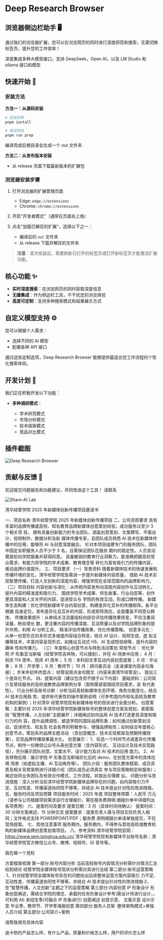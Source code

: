# Deep Research Browser

## 浏览器侧边栏助手 🖥️

通过我们的浏览器扩展，您可以在浏览网页的同时进行深度研究和搜索，无需切换标签页，提升您的工作效率！

深度集成多种大模型接口，支持 DeepSeek，Open AI，以及 LM Studio 和 ollama 接口和模型

## 快速开始 🚀

### 安装方法

**方法一：从源码安装**

```bash
# 安装依赖
pnpm install

# 编译项目
pnpm run prep
```

编译完成后根目录会生成一个 out 文件夹

**方法二：从发布版本安装**

- 从 release 页面下载最新版本的扩展包

### 浏览器安装步骤

1. 打开浏览器的扩展管理页面

   - Edge: `edge://extensions`
   - Chrome: `chrome://extensions`

2. 开启"开发者模式"（通常在页面右上角）

3. 点击"加载已解压的扩展"，选择以下之一：
   - 编译后的 `out` 文件夹
   - 从 release 下载并解压的文件夹

> **注意**：首次安装后，需要刷新已打开的标签页或打开新标签页才能激活扩展功能。

## 核心功能 ✨

- **实时深度搜索**：在浏览网页的同时获取深度信息
- **无缝集成**：作为侧边栏工具，不干扰您的浏览体验
- **高度可定制**：支持多种搜索模式和结果展示方式

## 自定义模型支持 ⚙️

您可以根据个人需求：

- 选择不同的 AI 模型
- 配置各种 API 接口

通过这些定制选项，Deep Research Browser 能够提供最适合您工作流程的个性化搜索体验。

## 开发计划 📝

我们正在积极开发以下功能：

- **多种调研模式**：

  - 学术研究模式
  - 市场分析模式
  - 技术探索模式
  - 竞品对比模式

## 插件截图

![Deep Research Browser](./screenshot/image.png)

## 贡献与反馈 💬

欢迎提交问题报告和功能建议，共同改进这个工具！
请联系

![Share-AI Lab](./screenshot/shareailab.png)

清华经管学院 2025 年新媒体创新传播项目邀请书

一、项目名称
清华经管学院 2025 年新媒体创新传播项目
二、公司资质要求
具有丰富的品牌传播或高校、知名教育品牌新媒体创意策划经验，成功服务过至少 3 个相关项
目。
拥有具备创新能力的专业团队，涵盖创意策划、文案撰写、平面设计、视频制作、数据分析及新
媒体传播专家，且团队成员熟悉 AI 技术在新媒体传播中的应用，能够将 AI 与创意深度融合。
针对本项目组建专门的服务团队，团队中固定全职服务人员不少于 5 名，且需保证团队在服务
期内的稳定性，人员变动需提前向学院报备并获得同意。
具备敏锐的教育行业洞察力，能准确把握高校受众需求，有能力将学院的学术成果、教育理念等
转化为富有吸引力的传播内容，推动品牌价值提升。
三、项目要求
（一）背景资料
随着新媒体技术的快速发展和传播环境的变化，清华经管学院急需进一步提升新媒体内容质量，
借助 AI 技术实现智慧传播，打造人文创新的深度内容，增强学院在全球范围内的品牌影响力。
（二）项目目标
内容创新与深化：从传统内容发布向深度内容创作与互动转化，提升内容的精准度和吸引力，
围绕学院学术成果、师生故事、行业动态等，创作更具深度和人文关怀的内容，促进受众与
学院的有效互动，形成口碑传播。
新媒体生态构建：优化学院新媒体平台内容创意，构建差异化互补的传播矩阵。各平台根据
自身定位，发布差异化且互补的内容，形成矩阵效应，全面覆盖不同受众群体。
传播效果提升：从单纯关注流量指标向综合评估传播效果转变，不仅注重阅读量、粉丝增长
数，更注重内容的传播深度、互动质量以及对学院品牌形象的提升作用，利用 AI 分析工具，
精准评估传播效果，优化传播策略。
创意多元化：从单一创意形式向多形式多维度内容组合转变，结合 AI 设计、视频生成、虚
拟主播等技术，丰富内容呈现形式，如推出互动式 H5、AI 生成短视频等，提升内容的趣味
性和传播力。
（三）年度核心创意节点与特色活动策划
常规节点：
优化学院 IP 形象亚当斯喵（经管学院吉祥物，可以搜到），并在 AI 场景中应用；
4 月：校庆 114 周年、院庆 41 周年；
5 月：本科招生季互动内容创意提案；
6 月：毕业季；
8 月：开学季；
9 月：教师节；
10 月：顾问委员会（走进课堂内容金句海报）；
岁末年初年终盘点；
经管说观点金句图文（内容来源清华经管说）。
提出三个差异化节点。
四、提案内容（建议包含但不限于以下内容）
基础资料：公司简介及曾经服务的高校或教育品牌案例分享（案例需紧密围绕项目需求，具
有代表性）。
行业分析及账号诊断：分析当前高校新媒体生态环境、角色功能变化，结合 AI 技术应用趋
势，提供有代表性的操作案例说明（可参考国内外知名高校及教育机构的案例）；针对清华
经管学院现有新媒体账号的现状进行全面分析。
创意策略：主要针对 2025 年清华经管学院新媒体账号的整体创意方案及规划，紧密围绕
“智慧传播，人文创新”主题展开；详细阐述如何运用 AI 技术打造更具深度和吸引力的内
容，提升品牌调性，塑造学院的国际品牌形象；如何通过创新策划活动，促进师生、校友及
社会各界的积极参与，增强品牌粘性；如何结合年度核心创意节点，策划系列品牌主题活动
（含创意概念、技术实现框架及预期传播效果），实现品牌传播效果最大化。
创意展示：
1、任选一个时间节点或差异化传播节点，制作一份微信公众号头条创意方案（含内容形式、
互动设计及技术实现路径），充分展示团队创意、文案水平、设计能力及对 AI 技术的应用
能力。
2、AI 吉祥物应用：展示学院 IP 形象亚当斯喵优化后的 demo，在创意方案中的具体应用
场景（如虚拟主播、AI 互动角色等）。
团队介绍：服务团队整体框架、成员资质及相关背景案例进行详细介绍（团队成员必须真实
参与项目策略制定和服务）；阐述协同业务团队及有效合作模式、工作流程，并提出合理建
议。
问题分析与改进措施：深入分析当前清华经管学院新媒体品牌存在的问题，如内容吸引力不
足、互动性差、传播渠道协同性不够等，并结合 AI 技术提出针对性的改进措施。
五、服务时间及项目预算
项目服务时间：2025 年度
项目整体预算：人民币 万元（请参与公司根据项目需求自行合理报价，需在服务费用明
细报价单中详细列出各项费用）
六、提案时间及要求
提案日期：3 月（具体时间待确认）
提案时间：30 分钟方案阐述，15 分钟交流
提案要求：提案负责人需与项目实际负责人相同；文件格式支持 POWERPOINT/PDF；服务费
用明细报价单请单独提交，不在现场提案。
七、其他注意事项
服务期内，服务期内，不得参与其他高校或教育机构的新媒体品牌创意策划类项目。
八、参考资料
清华经管学院官网：https://www.sem.tsinghua.edu.cn/
清华经管学院现有新媒体平台账号名称：清华经管学院官方微信公众号、微博、视频号、抖
音号等。

我在做一个竞标

方案框架梳理
第一部分:账号内容分析
当前高校账号内容情况分析需针对情况汇总给到结论
经管学院全媒体账号现状分析需对其进行总结
第二部分:账号运营策略
·1、针对经管学院全媒体账号存在的问题给出后续整体运营方案内容吸引 力不足、互动性差、传播渠道协同性不够等，并结合 AI 技术提出针对性的改进措施·2、在“智慧传播，人文创新”主题之下的运营策略
第三部分:内容创意
IP 形象设计
形象创意阐述，需结合学院的理念、承载的任务形象设计参考(需设计师进行设计，，可利用 AI)
来招生季(可融合 IP 形象进行)
创意阐述
创意示意、
文案示意
设计示意
毕业季、教师节、开学季海报创意
第四部分:服务人员架
·整体架构模式+单独人员介绍
第五部分:公司简介+案例

请帮我填充具体内容

迪卡侬的产品怎么样，有什么产品，质量和价格怎么样，用户的评价怎么样
